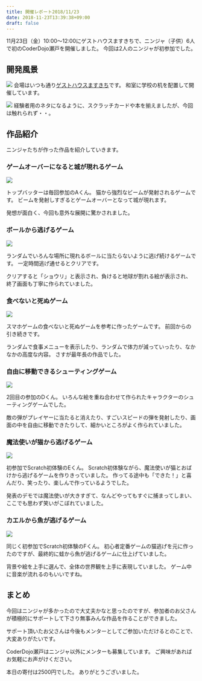 ```yaml
---
title: 開催レポート2018/11/23
date: 2018-11-23T13:39:38+09:00
draft: false
---
```


11月23日（金）10:00〜12:00にゲストハウスますきちで、ニンジャ（子供）6人で初のCoderDojo瀬戸を開催しました。
今回は2人のニンジャが初参加でした。

<!--more-->

## 開発風景

![](/images/posts/2018/11/23/20181123_110126.jpg)
会場はいつも通り[ゲストハウスますきち](https://seto-masukichi.com/)です。
和室に学校の机を配置して開催しています。

![](/images/posts/2018/11/23/items.png)
経験者用のネタになるように、スクラッチカードや本を揃えましたが、今回は触れられず・・。

## 作品紹介

ニンジャたちが作った作品を紹介していきます。

### ゲームオーバーになると城が現れるゲーム

![](/images/posts/2018/11/23/20181123_113209.jpg)

トップバッターは毎回参加のAくん。
猫から強烈なビームが発射されるゲームです。
ビームを発射しすぎるとゲームオーバーとなって城が現れます。

発想が面白く、今回も意外な展開に驚かされました。

### ボールから逃げるゲーム

![](/images/posts/2018/11/23/20181123_113428.jpg)

ランダムでいろんな場所に現れるボールに当たらないように逃げ続けるゲームです。
一定時間逃げ通せるとクリアです。

クリアすると「ショウリ」と表示され、負けると地球が割れる絵が表示され、終了画面も丁寧に作られていました。

### 食べないと死ぬゲーム

![](/images/posts/2018/11/23/20181123_114029.jpg)

スマホゲームの食べないと死ぬゲームを参考に作ったゲームです。
前回からの引き続きです。

ランダムで食事メニューを表示したり、ランダムで体力が減っていったり、なかなかの高度な内容。
さすが最年長の作品でした。

### 自由に移動できるシューティングゲーム

![](/images/posts/2018/11/23/20181123_114339.jpg)

2回目の参加のDくん。
いろんな絵を重ね合わせて作られたキャラクターのシューティングゲームでした。

敵の弾がプレイヤーに当たると消えたり、すごいスピードの弾を発射したり、画面の中を自由に移動できたりして、細かいところがよく作られていました。

### 魔法使いが猫から逃げるゲーム

![](/images/posts/2018/11/23/20181123_115214.jpg)

初参加でScratch初体験のEくん。
Scratch初体験ながら、魔法使いが猫とおばけから逃げるゲームを作りきっていました。
作ってる途中も「できた！」と喜んだり、笑ったり、楽しんで作っているようでした。

発表のデモでは魔法使いが大きすぎて、なんどやってもすぐに捕まってしまい、ここでも思わず笑いがこぼれていました。

### カエルから魚が逃げるゲーム

![](/images/posts/2018/11/23/20181123_115446.jpg)

同じく初参加でScratch初体験のFくん。
初心者定番ゲームの猫逃げを元に作ったのですが、最終的に蛙から魚が逃げるゲームに仕上げていました。

背景や絵を上手に選んで、全体の世界観を上手に表現していました。
ゲーム中に音楽が流れるのもいいですね。


## まとめ

今回はニンジャが多かったので大丈夫かなと思ったのですが、参加者のお父さんが積極的にサポートして下さり無事みんな作品を作ることができました。

サポート頂いたお父さんは今後もメンターとしてご参加いただけるとのことで、大変ありがたいです。

CoderDojo瀬戸はニンジャ以外にメンターも募集しています。
ご興味があればお気軽にお声がけください。

本日の寄付は2500円でした。
ありがとうございました。
